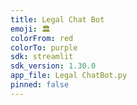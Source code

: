 ```yaml
---
title: Legal Chat Bot
emoji: 🏛
colorFrom: red
colorTo: purple
sdk: streamlit
sdk_version: 1.30.0
app_file: Legal ChatBot.py
pinned: false
---
```

